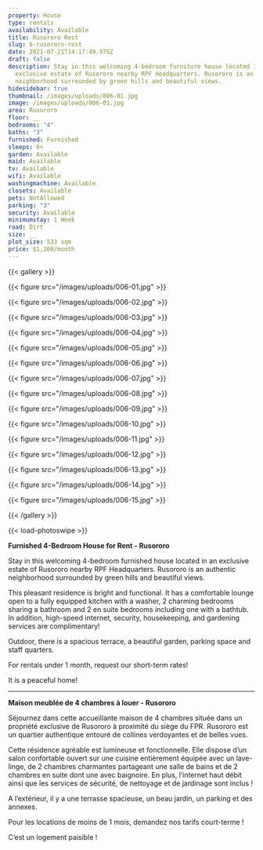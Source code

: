 ```yaml
---
property: House
type: rentals
availability: Available
title: Rusororo Rest
slug: 6-rusororo-rest
date: 2021-07-21T14:17:49.975Z
draft: false
description: Stay in this welcoming 4-bedroom furniture house located in an
  exclusive estate of Rusororo nearby RPF Headquarters. Rusororo is an authentic
  neighborhood surrounded by green hills and beautiful views.
hidesidebar: true
thumbnail: /images/uploads/006-01.jpg
image: /images/uploads/006-01.jpg
area: Rusororo
floor: __
bedrooms: "4"
baths: "3"
furnished: Furnished
sleeps: 6+
garden: Available
maid: Available
tv: Available
wifi: Available
washingmachine: Available
closets: Available
pets: NotAllowed
parking: "3"
security: Available
minimumstay: 1 Week
road: Dirt
size: __
plot_size: 533 sqm
price: $1,200/month
---
```

{{< gallery >}}

{{< figure src="/images/uploads/006-01.jpg" >}}

{{< figure src="/images/uploads/006-02.jpg" >}}

{{< figure src="/images/uploads/006-03.jpg" >}}

{{< figure src="/images/uploads/006-04.jpg" >}}

{{< figure src="/images/uploads/006-05.jpg" >}}

{{< figure src="/images/uploads/006-06.jpg" >}}

{{< figure src="/images/uploads/006-07.jpg" >}}

{{< figure src="/images/uploads/006-08.jpg" >}}

{{< figure src="/images/uploads/006-09.jpg" >}}

{{< figure src="/images/uploads/006-10.jpg" >}}

{{< figure src="/images/uploads/006-11.jpg" >}}

{{< figure src="/images/uploads/006-12.jpg" >}}

{{< figure src="/images/uploads/006-13.jpg" >}}

{{< figure src="/images/uploads/006-14.jpg" >}}

{{< figure src="/images/uploads/006-15.jpg" >}}

{{< /gallery >}}

{{< load-photoswipe >}}

**Furnished 4-Bedroom House for Rent - Rusororo**

Stay in this welcoming 4-bedroom furnished house located in an exclusive estate of Rusororo nearby RPF Headquarters. Rusororo is an authentic neighborhood surrounded by green hills and beautiful views.

 This pleasant residence is bright and functional. It has a comfortable lounge open to a fully equipped kitchen with a washer, 2 charming bedrooms sharing a bathroom and 2 en suite bedrooms including one with a bathtub. In addition, high-speed internet, security, housekeeping, and gardening services are complimentary!

Outdoor, there is a spacious terrace, a beautiful garden, parking space and staff quarters. 

For rentals under 1 month, request our short-term rates!

It is a peaceful home! 

- - -

**Maison meublée de 4 chambres à louer - Rusororo**

Séjournez dans cette accueillante maison de 4 chambres située dans un propriété exclusive de Rusororo à proximité du siège du FPR. Rusororo est un quartier authentique entouré de collines verdoyantes et de belles vues.

Cette résidence agréable est lumineuse et fonctionnelle. Elle dispose d’un salon confortable ouvert sur une cuisine entièrement équipée avec un lave-linge, de 2 chambres charmantes partageant une salle de bains et de 2 chambres en suite dont une avec baignoire. En plus, l’internet haut débit ainsi que les services de sécurité, de nettoyage et de jardinage sont inclus !

A l’extérieur, il y a une terrasse spacieuse, un beau jardin, un parking et des annexes.

Pour les locations de moins de 1 mois, demandez nos tarifs court-terme !

C’est un logement paisible !